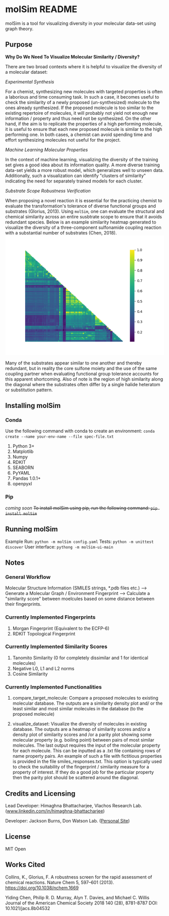 # molSim README
molSim is a tool for visualizing diversity in your molecular data-set using graph theory. 

## Purpose

__Why Do We Need To Visualize Molecular Similarity / Diversity?__

There are two broad contexts where it is helpful to visualize the diversity of a molecular dataset:

_Experimental Synthesis_

For a chemist, synthesizing new molecules with targeted properties is often a laborious and time consuming task.
In such a case, it becomes useful to check the similarity of a newly proposed (un-synthesized) molecule to the ones already synthesized.
If the proposed molecule is too similar to the existing repertoire of molecules, it will probably not yield not enough new information /
property and thus need not be synthesized. On the other hand, if the aim is to replicate the properties of a high performing molecule,
it is useful to ensure that each new proposed molecule is similar to the high performing one. In both cases, a chemist can avoid spending
time and effort synthesizing molecules not useful for the project.

_Machine Learning Molecular Properties_

In the context of machine learning, visualizing the diversity of the training set gives a good idea about its information quality.
A more diverse training data-set yields a more robust model, which generalizes well to unseen data. Additionally, such a visualization can 
identify "clusters of similarity" indicating the need for separately trained models for each cluster.

_Substrate Scope Robustness Verification_

When proposing a novel reaction it is essential for the practicing chemist to evaluate the transformation's tolerance of diverse functional groups and substrates (Glorius, 2013). Using `molSim`, one can evaluate the structural and chemical similarity across an entire susbtrate scope to ensure that it avoids redundant species. Below is an example similarity heatmap generated to visualize the diversity of a three-component sulfonamide coupling reaction with a substantial number of substrates (Chen, 2018).
![Image of sulfonamide substrate scope](tests/sulfonamide-substrate-scope.png)

Many of the substrates appear similar to one another and thereby redundant, but in reality the core sulfone moiety and the use of the same coupling partner when evaluating functional group tolerance accounts for this apparent shortcoming. Also of note is the region of high similarity along the diagonal where the substrates often differ by a single halide heteratom or substitution pattern.

## Installing molSim
### Conda
Use the following command with conda to create an environment:
`conda create --name your-env-name --file spec-file.txt`

1. Python 3+
2. Matplotlib
3. Numpy
4. RDKIT
5. SEABORN
6. PyYAML
7. Pandas 1.0.1+
8. openpyxl

### Pip
_coming soon_
~~To install molSim using pip, run the following command: `pip install molSim`~~

## Running molSim
Example Run:
`python -m molSim config.yaml`
Tests:
`python -m unittest discover`
User interface:
`pythong -m molSim-ui-main`

## Notes

### General Workflow

Molecular Structure Information (SMILES strings, *.pdb files etc.) --> Generate a Molecular Graph / Environment Fingerprint
--> Calculate a "similarity score" between moelcules based on some distance between their fingerprints.

### Currently Implemented Fingerprints

1. Morgan Fingerprint (Equivalent to the ECFP-6)
2. RDKIT Topological Fingerprint

### Currently Implemented Similarity Scores

1. Tanomito Similarity (0 for completely dissimilar and 1 for identical molecules)
2. Negative L0, L1 and L2 norms
3. Cosine Similarity

### Currently Implemented Functionalities

1. compare_target_molecule: Compare a proposed molecules to existing molecular database. The outputs are a similarity density plot
and/ or the least similar and most similar molecules in the database (to the proposed molecule)

2. visualize_dataset: Visualize the diversity of molecules in existing database. The outputs are a heatmap of similarity scores and/or
a density plot of similarity scores and /or a parity plot showing some molecular property (e.g. boiling point) between 
pairs of most similar molecules. The last output requires the input of the molecular property for each molecule.
This can be inputted as a .txt file containing rows of name property pairs. An example of such a file with fictitious properties is
provided in the file smiles_responses.txt. This option is typically used to check the suitability of the fingerprint / similarity measure
for a property of interest. If they do a good job for the particular property then the parity plot should be scattered around the diagonal.

## Credits and Licensing

Lead Developer: Himaghna Bhattacharjee, Vlachos Research Lab. (www.linkedin.com/in/himaghna-bhattacharjee)

Developer: Jackson Burns, Don Watson Lab. ([Personal Site](https://www.jacksonwarnerburns.com/))

## License
MIT Open

## Works Cited
Collins, K., Glorius, F. A robustness screen for the rapid assessment of chemical reactions. Nature Chem 5, 597–601 (2013). https://doi.org/10.1038/nchem.1669

Yiding Chen, Philip R. D. Murray, Alyn T. Davies, and Michael C. Willis
Journal of the American Chemical Society 2018 140 (28), 8781-8787
DOI: 10.1021/jacs.8b04532
